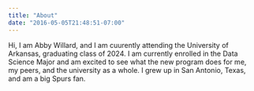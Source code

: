 ```yaml
---
title: "About"
date: "2016-05-05T21:48:51-07:00"
---
```



Hi, I am Abby Willard, and I am cuurently attending the University of Arkansas, graduating class of 2024. I am currently enrolled in the Data Science Major and am excited to see what the new program does for me, my peers, and the university as a whole. I grew up in San Antonio, Texas, and am a big Spurs fan. 